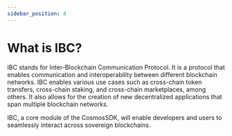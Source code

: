 ```yaml
---
sidebar_position: 4
---
```


# What is IBC?

IBC stands for Inter-Blockchain Communication Protocol. It is a protocol that enables communication and interoperability between different blockchain networks.
IBC enables various use cases such as cross-chain token transfers, cross-chain staking, and cross-chain marketplaces, among others. It also allows for the creation of new decentralized applications that span multiple blockchain networks.

IBC, a core module of the CosmosSDK, will enable developers and users to seamlessly interact across sovereign blockchains.
